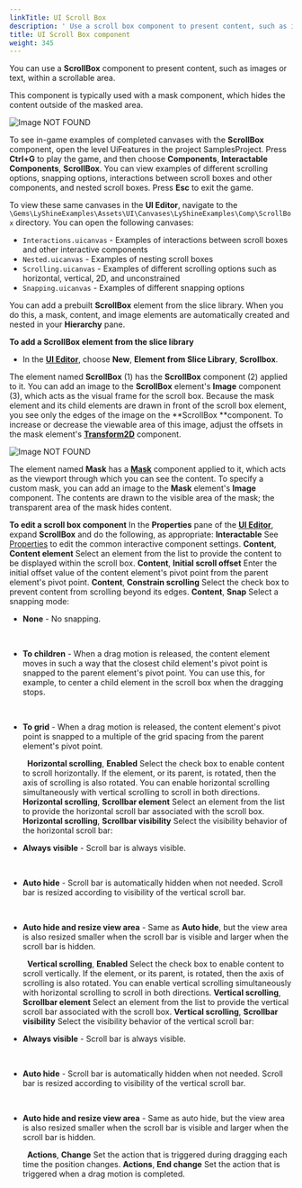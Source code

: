 ```yaml
---
linkTitle: UI Scroll Box
description: ' Use a scroll box component to present content, such as images or text, within a scrollable area in O3DE''s UI Editor. '
title: UI Scroll Box component
weight: 345
---
```


You can use a **ScrollBox** component to present content, such as images or text, within a scrollable area.

This component is typically used with a mask component, which hides the content outside of the masked area.

![Image NOT FOUND](/images/user-guide/interactivity/user-interface/editor/components/ui-editor-components-scrollbox.gif)

To see in-game examples of completed canvases with the **ScrollBox** component, open the level UiFeatures in the project SamplesProject. Press **Ctrl+G** to play the game, and then choose **Components**, **Interactable Components**, **ScrollBox**. You can view examples of different scrolling options, snapping options, interactions between scroll boxes and other components, and nested scroll boxes. Press **Esc** to exit the game.

To view these same canvases in the **UI Editor**, navigate to the `\Gems\LyShineExamples\Assets\UI\Canvases\LyShineExamples\Comp\ScrollBox` directory. You can open the following canvases:
+ `Interactions.uicanvas` - Examples of interactions between scroll boxes and other interactive components
+ `Nested.uicanvas` - Examples of nesting scroll boxes
+ `Scrolling.uicanvas` - Examples of different scrolling options such as horizontal, vertical, 2D, and unconstrained
+ `Snapping.uicanvas` - Examples of different snapping options

You can add a prebuilt **ScrollBox** element from the slice library. When you do this, a mask, content, and image elements are automatically created and nested in your **Hierarchy** pane.

**To add a ScrollBox element from the slice library**
+ In the [**UI Editor**](/docs/user-guide/interactivity/user-interface/editor/working), choose **New**, **Element from Slice Library**, **Scrollbox**.

The element named **ScrollBox** (1) has the **ScrollBox** component (2) applied to it. You can add an image to the **ScrollBox** element's **Image** component (3), which acts as the visual frame for the scroll box. Because the mask element and its child elements are drawn in front of the scroll box element, you see only the edges of the image on the **ScrollBox **component. To increase or decrease the viewable area of this image, adjust the offsets in the mask element's [**Transform2D**](/docs/user-guide/interactivity/user-interface/editor/anchors) component.

![Image NOT FOUND](/images/user-guide/interactivity/user-interface/editor/components/ui-editor-components-scrollbox.jpg)

The element named **Mask** has a [**Mask**](./components-mask) component applied to it, which acts as the viewport through which you can see the content. To specify a custom mask, you can add an image to the **Mask** element's **Image** component. The contents are drawn to the visible area of the mask; the transparent area of the mask hides content.

**To edit a scroll box component**
In the **Properties** pane of the [**UI Editor**](/docs/user-guide/interactivity/user-interface/editor/working), expand **ScrollBox** and do the following, as appropriate:
**Interactable**
See [Properties](./components-interactive-properties) to edit the common interactive component settings.
**Content**, **Content element**
Select an element from the list to provide the content to be displayed within the scroll box.
**Content**, **Initial scroll offset**
Enter the initial offset value of the content element's pivot point from the parent element's pivot point.
**Content**, **Constrain scrolling**
Select the check box to prevent content from scrolling beyond its edges.
**Content**, **Snap**
Select a snapping mode:
+ **None** - No snapping.

   
+ **To children** - When a drag motion is released, the content element moves in such a way that the closest child element's pivot point is snapped to the parent element's pivot point. You can use this, for example, to center a child element in the scroll box when the dragging stops.

   
+ **To grid** - When a drag motion is released, the content element's pivot point is snapped to a multiple of the grid spacing from the parent element's pivot point.

   
**Horizontal scrolling**, **Enabled**
Select the check box to enable content to scroll horizontally. If the element, or its parent, is rotated, then the axis of scrolling is also rotated. You can enable horizontal scrolling simultaneously with vertical scrolling to scroll in both directions.
**Horizontal scrolling**, **Scrollbar element**
Select an element from the list to provide the horizontal scroll bar associated with the scroll box.
**Horizontal scrolling**, **Scrollbar visibility**
Select the visibility behavior of the horizontal scroll bar:
+ **Always visible** - Scroll bar is always visible.

   
+ **Auto hide** - Scroll bar is automatically hidden when not needed. Scroll bar is resized according to visibility of the vertical scroll bar.

   
+ **Auto hide and resize view area** - Same as **Auto hide**, but the view area is also resized smaller when the scroll bar is visible and larger when the scroll bar is hidden.

   
**Vertical scrolling**, **Enabled**
Select the check box to enable content to scroll vertically. If the element, or its parent, is rotated, then the axis of scrolling is also rotated. You can enable vertical scrolling simultaneously with horizontal scrolling to scroll in both directions.
**Vertical scrolling**, **Scrollbar element**
Select an element from the list to provide the vertical scroll bar associated with the scroll box.
**Vertical scrolling**, **Scrollbar visibility**
Select the visibility behavior of the vertical scroll bar:
+ **Always visible** - Scroll bar is always visible.

   
+ **Auto hide** - Scroll bar is automatically hidden when not needed. Scroll bar is resized according to visibility of the vertical scroll bar.

   
+ **Auto hide and resize view area** - Same as auto hide, but the view area is also resized smaller when the scroll bar is visible and larger when the scroll bar is hidden.

   
**Actions**, **Change**
Set the action that is triggered during dragging each time the position changes.
**Actions**, **End change**
Set the action that is triggered when a drag motion is completed.
